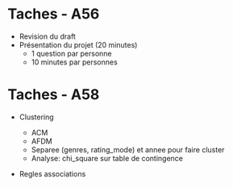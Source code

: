# Taches - A56

* Revision du draft
* Présentation du projet (20 minutes)
    - 1 question par personne
    - 10 minutes par personnes

# Taches - A58

* Clustering
    * ACM
    * AFDM
    * Separee (genres, rating_mode) et annee pour faire cluster
    * Analyse: chi_square sur table de contingence

* Regles associations